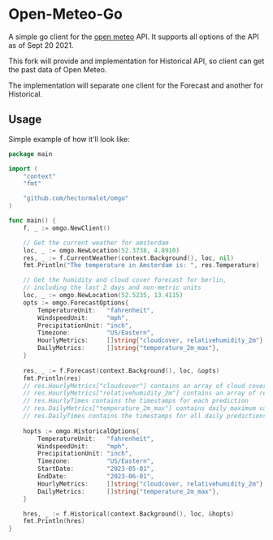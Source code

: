 # Open-Meteo-Go

A simple go client for the [open meteo](https://open-meteo.com) API. It supports all options of the API as of Sept 20 2021.

This fork will provide and implementation for Historical API, so client can get the past data of Open Meteo.

The implementation will separate one client for the Forecast and another for Historical.

## Usage

Simple example of how it'll look like:

```go
package main

import (
	"context"
	"fmt"

	"github.com/hectormalot/omgo"
)

func main() {
	f, _ := omgo.NewClient()

	// Get the current weather for amsterdam
	loc, _ := omgo.NewLocation(52.3738, 4.8910)
	res, _ := f.CurrentWeather(context.Background(), loc, nil)
	fmt.Println("The temperature in Amsterdam is: ", res.Temperature)

	// Get the humidity and cloud cover forecast for berlin, 
	// including the last 2 days and non-metric units
	loc, _ := omgo.NewLocation(52.5235, 13.4115)
	opts := omgo.ForecastOptions{
		TemperatureUnit:   "fahrenheit",
		WindspeedUnit:     "mph",
		PrecipitationUnit: "inch",
		Timezone:          "US/Eastern",
		HourlyMetrics:     []string{"cloudcover, relativehumidity_2m"},
		DailyMetrics:      []string{"temperature_2m_max"},
	}
	
	res, _ := f.Forecast(context.Background(), loc, &opts)
	fmt.Println(res)
	// res.HourlyMetrics["cloudcover"] contains an array of cloud coverage predictions
	// res.HourlyMetrics["relativehumidity_2m"] contains an array of relative humidity predictions
	// res.HourlyTimes contains the timestamps for each prediction
	// res.DailyMetrics["temperature_2m_max"] contains daily maximum values for the temperature_2m metric
	// res.DailyTimes contains the timestamps for all daily predictions
	
	hopts := omgo.HistoricalOptions{
		TemperatureUnit:   "fahrenheit",
		WindspeedUnit:     "mph",
		PrecipitationUnit: "inch",
		Timezone:          "US/Eastern",
		StartDate:         "2023-05-01",
		EndDate:           "2023-06-01",
		HourlyMetrics:     []string{"cloudcover, relativehumidity_2m"},
		DailyMetrics:      []string{"temperature_2m_max"},
	}

	hres, _ := f.Historical(context.Background(), loc, &hopts)
	fmt.Println(hres)
}


```
